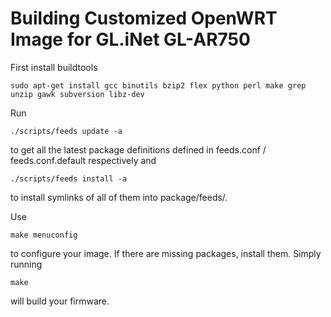 # Building Customized OpenWRT Image for GL.iNet GL-AR750

First install buildtools

```
sudo apt-get install gcc binutils bzip2 flex python perl make grep unzip gawk subversion libz-dev
```

Run

```
./scripts/feeds update -a
```

to get all the latest package definitions
defined in feeds.conf / feeds.conf.default respectively
and

```
./scripts/feeds install -a
```

to install symlinks of all of them into
package/feeds/.

Use

```
make menuconfig
```

to configure your image.
If there are missing packages, install them.
Simply running
```
make
```
will build your firmware.